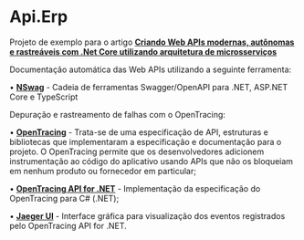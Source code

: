 # Api.Erp

Projeto de exemplo para o artigo **[Criando Web APIs modernas, autônomas e rastreáveis com .Net Core utilizando arquitetura de microsserviços]([https://www.profissionaisti.com.br/?p=45377](https://dev.to/silvairsoares/criando-web-apis-modernas-autonomas-e-rastreaveis-com-net-core-utilizando-arquitetura-de-4hko))**

Documentação automática das Web APIs utilizando a seguinte ferramenta:

•	**[NSwag](https://github.com/RicoSuter/NSwag)** - Cadeia de ferramentas Swagger/OpenAPI para .NET, ASP.NET Core e TypeScript

Depuração e rastreamento de falhas com o OpenTracing:

•	**[OpenTracing](https://opentracing.io/)**  - Trata-se de uma especificação de API, estruturas e bibliotecas que implementaram a especificação e documentação para o projeto. O OpenTracing permite que os desenvolvedores adicionem instrumentação ao código do aplicativo usando APIs que não os bloqueiam em nenhum produto ou fornecedor em particular;

•	**[OpenTracing API for .NET](https://github.com/opentracing/opentracing-csharp)** - Implementação da especificação do OpenTracing para C# (.NET);

•	**[Jaeger UI](https://www.jaegertracing.io/)** - Interface gráfica para visualização dos eventos registrados pelo OpenTracing API for .NET.
